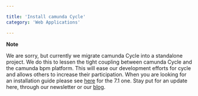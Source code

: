 ```yaml
---

title: 'Install camunda Cycle'
category: 'Web Applications'

---
```



<div class="alert alert-warning">
  <p><strong>Note</strong></p>
  <p>We are sorry, but currently we migrate camunda Cycle into a standalone project. We do this to lessen the tight coupling between camunda Cycle and the camunda bpm platform. This will ease our development efforts for cycle and allows others to increase their participation.
  When you are looking for an installation guide please see <a href="http://docs.camunda.org/7.1/guides/installation-guide/tomcat/#web-applications-install-camunda-cycle">here</a> for the 7.1 one. Stay put for an update here, through our newsletter or our <a href="http://blog.camunda.org/">blog</a>.</p>
</div> 
